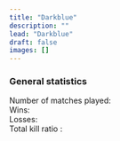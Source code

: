 ```yaml
---
title: "Darkblue"
description: ""
lead: "Darkblue"
draft: false
images: []
---
```


<!-- Flag icons -->
<link href="https://cdnjs.cloudflare.com/ajax/libs/flag-icon-css/6.6.6/css/flag-icons.min.css" rel="stylesheet">

<section class="section section-sm">
<div class="row pt-4 pb-4 g-2">

  <div class="col">
    <div class="card shadow-sm">
      <div class="card-body">
        <h3>General statistics</h3>
        Number of matches played: <span class="total_combats"></span><br />
        Wins: <span class="total_victoires"></span><br />
        Losses: <span class="total_defaites"></span><br />
        Total kill ratio : <span class="total_killratio"></span><br />
        <br />
      </div>
    </div>
  </div>

  <div class="col">
    <div>
      <canvas id="all_elos"></canvas>
    </div>
  </div>

  <div class="w-100"></div>

  <div class="M2000C"></div>
  <div class="FA18C"></div>
  <div class="F16C50"></div>
  <div class="F15C"></div>
  <div class="Su27"></div>
  <div class="MiG29S"></div>
  <div class="JF17"></div>
  <div class="F14B"></div>
  <div class="Su33"></div>
  <div class="F14A"></div>
  <div class="MiG21Bis"></div>
  <div class="F5E"></div>
  <div class="F86F"></div>
  <div class="L39C"></div>
  <div class="MiG19P"></div>
  <div class="AV8B"></div>
  <div class="AJS37"></div>
  <div class="MiG15Bis"></div>
  <div class="C101CC"></div>
  <div class="MF1CE"></div>

</div>


</section>

<!-- chart.js -->
<script src="https://cdn.jsdelivr.net/npm/chart.js"></script>
<!-- jQuery 3.5.1 -->
<script src="https://cdnjs.cloudflare.com/ajax/libs/jquery/3.5.1/jquery.min.js" integrity="sha512-bLT0Qm9VnAYZDflyKcBaQ2gg0hSYNQrJ8RilYldYQ1FxQYoCLtUjuuRuZo+fjqhx/qtq/1itJ0C2ejDxltZVFg==" crossorigin="anonymous"></script>
<!-- stats pilote -->
<script>
var labels_all_elos_Chart = [];
var data_all_elos =[];
var labels_elos_Chart = [];
var data_elos = [];
var data_classements = [];
var data_elos_Chart = [];
var config_elos_Chart = [];
var elos_Chart = [];
var total_combats = 0;
var derniers_classements = [];
var killsratio = [];
var victoires = [];
var defaites = [];
var total_victoires = 0;
var total_defaites = 0;
var total_kills = 0;
var total_morts = 0;
var total_killsratio = 0;
var country = "";
const elodf_aircraft_keys = ["M2000C","FA18C","F16C50","F15C","Su27","MiG29S","JF17","F14B","Su33","F14A","MiG21Bis","F5E","F86F","L39C","MiG19P","AV8B","AJS37","MiG15Bis","C101CC","MF1CE"];
const ac_icons = new Map([
  ["M2000C", "M2000"],
  ["FA18C", "f-18"],
  ["F16C50", "f-16"],
  ["F15C", "f-15"],
  ["Su27", "su27"],
  ["MiG29S", "mig29"],
  ["JF17", "jf-17"],
  ["F14B", "f-14"],
  ["Su33", "su33"],
  ["F14A", "f-14"],
  ["MiG21Bis", "mig21"],
  ["F5E", "f-5"],
  ["F86F", "f-86"],
  ["L39C", "l39"],
  ["MiG19P", "mig19"],
  ["AV8B", "av8b"],
  ["AJS37", "ajs37"],
  ["MiG15Bis", "mig15"],
  ["C101CC", "c101"],
  ["MF1CE", "mf1"],
]);

// Récupération et manipulations des données du pilote
$.ajax({
        async:false,
        url: '../../data/elodf_1v1_stats_Darkblue.json',
        dataType: 'json',
        success: function(data_pilote)
        {
          if (data_pilote != "") {
            // Construction table des ELOs des avions utilisés
            for (j = 0; j < elodf_aircraft_keys.length; j++) {
              var ac_key = elodf_aircraft_keys[j];
              if (data_pilote[ac_key]) {
                labels_all_elos_Chart.push(ac_key);
                data_all_elos.push(data_pilote[ac_key].ELO[0]);
              };
            };

            // On balaye les avions utilisés pour construire les tables de data des graphiques à construire
            for (j = 0; j < labels_all_elos_Chart.length; j++) {
              // Axe X
              labels_elos_Chart[labels_all_elos_Chart[j]] = data_pilote[labels_all_elos_Chart[j]].Match_date;
              var popp = labels_elos_Chart[labels_all_elos_Chart[j]].pop();
              // Axe Y ELOs
              data_elos[labels_all_elos_Chart[j]] = data_pilote[labels_all_elos_Chart[j]].ELO;
              var popp = data_elos[labels_all_elos_Chart[j]].pop();
              // Axe Y1 Classements
              data_classements[labels_all_elos_Chart[j]] = data_pilote[labels_all_elos_Chart[j]].Ratings;
              var popp = data_classements[labels_all_elos_Chart[j]].pop();
              // Dernier classement avion
              derniers_classements[labels_all_elos_Chart[j]] = data_pilote[labels_all_elos_Chart[j]].Latest_Ratings[0];
              // Kill ratio sur cet avion
              if (data_pilote[labels_all_elos_Chart[j]].Morts != 0) {
                killsratio[labels_all_elos_Chart[j]] = Math.round(data_pilote[labels_all_elos_Chart[j]].Kills / data_pilote[labels_all_elos_Chart[j]].Morts * 100) / 100;
              } else {
                killsratio[labels_all_elos_Chart[j]] = data_pilote[labels_all_elos_Chart[j]].Kills;
              };
              // Victoires sur cet avion
              victoires[labels_all_elos_Chart[j]] = 0;
              victoires[labels_all_elos_Chart[j]] = data_pilote[labels_all_elos_Chart[j]].Resultats.filter(x => x === 1).length;
              // Défaites sur cet avion
              defaites[labels_all_elos_Chart[j]] = data_elos[labels_all_elos_Chart[j]].length - victoires[labels_all_elos_Chart[j]];
              // Pour stats générales
              total_kills = total_kills + data_pilote[labels_all_elos_Chart[j]].Kills;
              total_morts = total_morts + data_pilote[labels_all_elos_Chart[j]].Morts;
              total_killsratio = Math.round(total_kills / total_morts *100)/100;
            };

            // On calcule la somme des combats joués, victoires et défaites
            for (j = 0; j < labels_all_elos_Chart.length; j++) {
              total_combats = total_combats + data_elos[labels_all_elos_Chart[j]].length;
              total_victoires = total_victoires + victoires[labels_all_elos_Chart[j]];
              total_defaites = total_defaites + defaites[labels_all_elos_Chart[j]];
            };

            // On récupère le pays
            country = data_pilote["Player_Country"];
          }
        }
        });

const data_all_elos_Chart = {
  labels: labels_all_elos_Chart,
  datasets: [{
    label: 'ELOs by aircraft used',
    backgroundColor: 'rgb(19, 64, 206)',
    borderColor: 'rgb(19, 64, 206)',
    data: data_all_elos,
    yAxisID: 'y3',
  }]
};

const config_all_elos_Chart = {
  type: 'bar',
  data: data_all_elos_Chart,
  options: {
    animations: {
      tension: {
        duration: 100,
        easing: 'linear',
        from: 1,
        to: 0,
        loop: false
      },
    },
    scales: {
      y3: {
        type: 'linear',
        display: true,
        position: 'left',
        max: 3000,
      },
    },
  }
};

const all_elos_Chart = new Chart(
  document.getElementById('all_elos'),
  config_all_elos_Chart
);

// On balaye les avions utilisés pour construire les graphiques de ELOs
for (j = 0; j < labels_all_elos_Chart.length; j++) {
  data_elos_Chart[labels_all_elos_Chart[j]] = {
    labels: labels_elos_Chart[labels_all_elos_Chart[j]],
    datasets: [{
      type: 'line',
      label: labels_all_elos_Chart[j] + ' ELOs',
      backgroundColor: 'rgb(46, 150, 100)',
      borderColor: 'rgb(46, 150, 100)',
      data: data_elos[labels_all_elos_Chart[j]],
      yAxisID: 'y',
    },
    {
      type: 'bar',
      label: labels_all_elos_Chart[j] + ' Ratings',
      backgroundColor: 'rgb(85, 85, 85)',
      borderColor: 'rgb(85, 85, 85)',
      data: data_classements[labels_all_elos_Chart[j]],
      yAxisID: 'y1',
    }
  ]
  };

  config_elos_Chart[labels_all_elos_Chart[j]] = {
    data: data_elos_Chart[labels_all_elos_Chart[j]],
    options: {
      animations: {
        tension: {
          duration: 100,
          easing: 'linear',
          from: 1,
          to: 0,
          loop: false
        }
      },
      scales: {
        x: {reverse: true},
        y: {
          type: 'linear',
          display: true,
          position: 'left',
        },
        y1: {
          type: 'linear',
          display: true,
          position: 'right',
          max: (data_classements[labels_all_elos_Chart[j]][0]+10),

          // grid line settings
          grid: {
            drawOnChartArea: false, // only want the grid lines for one axis to show up
          },
        },
      }
    }
  };

  var ref_graph = labels_all_elos_Chart[j] + "_elos";
  var ref_class = "."+labels_all_elos_Chart[j];
  $(ref_class).replaceWith('<div class="col">'+
    '<div><canvas id='+ref_graph+'></canvas></div>'+
    '</div>'+
    '<div class="col">'+
      '<div class="card shadow-sm">'+
        '<div class="card-body">'+
          '<h3><span class="icon-'+ac_icons.get(labels_all_elos_Chart[j])+'-h"></span> '+ labels_all_elos_Chart[j] +' stats</h3>'+
          'Last Rank: #'+ derniers_classements[labels_all_elos_Chart[j]] +'<br />'+
          'Number of matches played: '+ data_elos[labels_all_elos_Chart[j]].length +'<br />'+
          'Wins: '+ victoires[labels_all_elos_Chart[j]] +'<br />'+
          'Losses: '+ defaites[labels_all_elos_Chart[j]] +'<br />'+
          'Kill ratio : '+ killsratio[labels_all_elos_Chart[j]] +'<br />'+
          '<br />'+
        '</div>'+
      '</div>'+
    '</div>'+
    '<div class="w-100"></div>');

  elos_Chart[labels_all_elos_Chart[j]] = new Chart(
    document.getElementById(ref_graph),
    config_elos_Chart[labels_all_elos_Chart[j]]
  );

};

$(".total_combats").replaceWith(total_combats);
$(".total_victoires").replaceWith(total_victoires);
$(".total_defaites").replaceWith(total_defaites);
$(".total_killratio").replaceWith(total_killsratio);
$(".country").replaceWith('<span class=\"fi fi-'+country+'\"></span>');
</script>